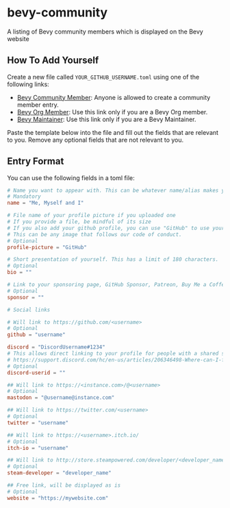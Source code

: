 # bevy-community
A listing of Bevy community members which is displayed on the Bevy website

## How To Add Yourself

Create a new file called `YOUR_GITHUB_USERNAME.toml` using one of the following links:
* [Bevy Community Member](https://github.com/bevyengine/bevy-community/new/main/Community%20Members): Anyone is allowed to create a community member entry.
* [Bevy Org Member](https://github.com/bevyengine/bevy-community/new/main/Org%20Members): Use this link only if you are a Bevy Org member.
* [Bevy Maintainer](https://github.com/bevyengine/bevy-community/new/main/Maintainers): Use this link only if you are a Bevy Maintainer.

Paste the template below into the file and fill out the fields that are relevant to you. Remove any optional fields that are not relevant to you.

## Entry Format

You can use the following fields in a toml file:

```toml
# Name you want to appear with. This can be whatever name/alias makes you most comfortable.
# Mandatory
name = "Me, Myself and I"

# File name of your profile picture if you uploaded one
# If you provide a file, be mindful of its size
# If you also add your github profile, you can use "GitHub" to use your GitHub profile picture
# This can be any image that follows our code of conduct.
# Optional
profile-picture = "GitHub"

# Short presentation of yourself. This has a limit of 180 characters.
# Optional
bio = ""

# Link to your sponsoring page, GitHub Sponsor, Patreon, Buy Me a Coffee, ...
# Optional
sponsor = ""

# Social links

# Will link to https://github.com/<username>
# Optional
github = "username"

discord = "DiscordUsername#1234"
# This allows direct linking to your profile for people with a shared server
# https://support.discord.com/hc/en-us/articles/206346498-Where-can-I-find-my-User-Server-Message-ID-
# Optional
discord-userid = ""

## Will link to https://<instance.com>/@<username>
# Optional
mastodon = "@username@instance.com"

## Will link to https://twitter.com/<username>
# Optional
twitter = "username"

## Will link to https://<username>.itch.io/
# Optional
itch-io = "username"

## Will link to http://store.steampowered.com/developer/<developer_name>
# Optional
steam-developer = "developer_name"

## Free link, will be displayed as is
# Optional
website = "https://mywebsite.com"
```
